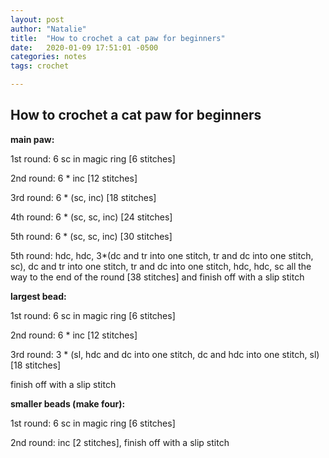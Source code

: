```yaml
---
layout: post
author: "Natalie"
title:  "How to crochet a cat paw for beginners"
date:   2020-01-09 17:51:01 -0500
categories: notes
tags: crochet

---
```


## How to crochet a cat paw for beginners

**main paw:**

1st round: 6 sc in magic ring [6 stitches]

2nd round: 6 * inc [12 stitches]

3rd round: 6 * (sc, inc) [18 stitches]

4th round: 6 * (sc, sc, inc) [24 stitches]

5th round: 6 * (sc, sc, inc) [30 stitches]

5th round: hdc, hdc, 3*(dc and tr into one stitch, tr and dc into one stitch, sc), dc and tr into one stitch, tr and dc into one stitch, hdc, hdc, sc all the way to the end of the round [38 stitches] and finish off with a slip stitch

**largest bead:**

1st round: 6 sc in magic ring [6 stitches]

2nd round: 6 * inc [12 stitches]

3rd round: 3 * (sl, hdc and dc into one stitch, dc and hdc into one stitch, sl) [18 stitches]

finish off with a slip stitch

**smaller beads (make four):**

1st round: 6 sc in magic ring [6 stitches]

2nd round: inc [2 stitches], finish off with a slip stitch